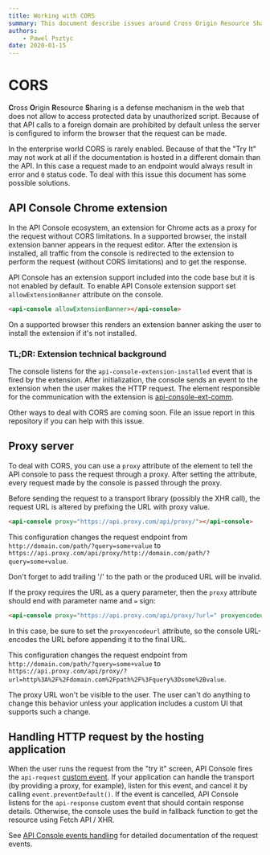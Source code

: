 ```yaml
---
title: Working with CORS
summary: This document describe issues around Cross Origin Resource Sharing.
authors:
    - Pawel Psztyc
date: 2020-01-15
---
```


# CORS

<b>C</b>ross <b>O</b>rigin <b>R</b>esource <b>S</b>haring is a defense mechanism in the web that does not allow to access protected data by unauthorized script. Because of that API calls to a foreign domain are prohibited by default unless the server is configured to inform the browser that the request can be made.

In the enterprise world CORS is rarely enabled. Because of that the "Try It" may not work at all if the documentation is hosted in a different domain than the API. In this case a request made to an endpoint would always result in error and `0` status code. To deal with this issue this document has some possible solutions.

## API Console Chrome extension

In the API Console ecosystem, an extension for Chrome acts as a proxy for the request without CORS limitations. In a supported browser, the install extension banner appears in the request editor. After the extension is installed, all traffic from the console is redirected to the extension to perform the request (without CORS limitations) and to get the response.

API Console has an extension support included into the code base but it is not enabled by default. To enable API Console extension support set `allowExtensionBanner` attribute on the console.

```html
<api-console allowExtensionBanner></api-console>
```

On a supported browser this renders an extension banner asking the user to install the extension if it's not installed.

### TL;DR: Extension technical background

The console listens for the `api-console-extension-installed` event that is fired by the extension. After initialization, the console sends an event to the extension when the user makes the HTTP request. The element responsible for the communication with the extension is [api-console-ext-comm](https://github.com/advanced-rest-client/api-console-ext-comm).

Other ways to deal with CORS are coming soon. File an issue report in this repository if you can help with this issue.

## Proxy server

To deal with CORS, you can use a `proxy` attribute of the element to tell the API console to pass the request through a proxy. After setting the attribute, every request made by the console is passed through the proxy.

Before sending the request to a transport library (possibly the XHR call), the request URL is altered by prefixing the URL with proxy value.

```html
<api-console proxy="https://api.proxy.com/api/proxy/"></api-console>
```

This configuration changes the request endpoint from `http://domain.com/path/?query=some+value` to `https://api.proxy.com/api/proxy/http://domain.com/path/?query=some+value`.

Don't forget to add trailing '/' to the path or the produced URL will be invalid.

If the proxy requires the URL as a query parameter, then the `proxy` attribute should end with
parameter name and `=` sign:

```html
<api-console proxy="https://api.proxy.com/api/proxy/?url=" proxyencodeurl></api-console>
```

In this case, be sure to set the `proxyencodeurl` attribute, so the console URL-encodes the URL before appending it to the final URL.

This configuration changes the request endpoint from `http://domain.com/path/?query=some+value` to `https://api.proxy.com/api/proxy/?url=http%3A%2F%2Fdomain.com%2Fpath%2F%3Fquery%3Dsome%2Bvalue`.

The proxy URL won't be visible to the user. The user can't do anything to change this behavior unless your application includes a custom UI that supports such a change.

## Handling HTTP request by the hosting application

When the user runs the request from the "try it" screen, API Console fires the `api-request` [custom event](https://developer.mozilla.org/en/docs/Web/API/CustomEvent). If your application can handle the transport (by providing a proxy, for example), listen for this event, and cancel it by calling `event.preventDefault()`. If the event is cancelled, API Console listens for the `api-response` custom
event that should contain response details. Otherwise, the console uses the build in fallback function to get the resource using Fetch API / XHR.

See [API Console events handling](../advanced/handling-events-in-component.md) for detailed documentation of the request events.
